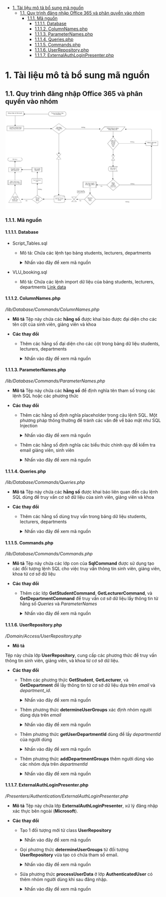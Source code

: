 - [1. Tài liệu mô tả bổ sung mã nguồn](#1-tài-liệu-mô-tả-bổ-sung-mã-nguồn)
  - [1.1. Quy trình đăng nhập Office 365 và phân quyền vào nhóm](#11-quy-trình-đăng-nhập-office-365-và-phân-quyền-vào-nhóm)
    - [1.1.1. Mã nguồn](#111-mã-nguồn)
      - [1.1.1.1. Database](#1111-database)
      - [1.1.1.2. ColumnNames.php](#1112-columnnamesphp)
      - [1.1.1.3. ParameterNames.php](#1113-parameternamesphp)
      - [1.1.1.4. Queries.php](#1114-queriesphp)
      - [1.1.1.5. Commands.php](#1115-commandsphp)
      - [1.1.1.6. UserRepository.php](#1116-userrepositoryphp)
      - [1.1.1.7. ExternalAuthLoginPresenter.php](#1117-externalauthloginpresenterphp)


# 1. Tài liệu mô tả bổ sung mã nguồn

## 1.1. Quy trình đăng nhập Office 365 và phân quyền vào nhóm

![alt text](https://github.com/nguyenanhnhan/VLU-Booking/blob/develop/LoginWithOffice365_ver2.jpg?raw=true)

### 1.1.1. Mã nguồn
#### 1.1.1.1. Database

- Script_Tables.sql
  - Mô tả: Chứa các lệnh tạo bảng students, lecturers, departments
    <details>
    <summary>Nhấn vào đây để xem mã nguồn</summary>

    ```sql
        -- Tạo bảng vlu_departments trước vì các bảng khác sẽ tham chiếu đến nó
    CREATE TABLE vlu_departments (
        department_id INT PRIMARY KEY NOT NULL COMMENT 'Mã khoa',
        department_code VARCHAR(20) NOT NULL COMMENT 'Tên viết tắt của khoa',
        department_name VARCHAR(100) NOT NULL COMMENT 'Tên khoa'
    );

    -- Tạo bảng vlu_students
    CREATE TABLE vlu_students (
        student_id VARCHAR(20) PRIMARY KEY NOT NULL COMMENT 'MSSV',
        full_name VARCHAR(100) NOT NULL COMMENT 'Họ và tên',
        enrollment_date DATE COMMENT 'Ngày nhập học',
        student_type VARCHAR(50) NOT NULL COMMENT 'Loại sinh viên',
        status VARCHAR(50) NOT NULL COMMENT 'Tình trạng sinh viên',
        department_id INT NOT NULL COMMENT 'Mã khoa',
        major_name VARCHAR(100) COMMENT 'Tên chuyên ngành',
        training_program VARCHAR(100) COMMENT 'Chương trình đào tạo',
        student_class VARCHAR(255) COMMENT 'Lớp sinh viên',
        email VARCHAR(100) NOT NULL COMMENT 'Email'
    );

    -- Tạo bảng vlu_lecturers
    CREATE TABLE vlu_lecturers (
        lecturer_id VARCHAR(20) PRIMARY KEY NOT NULL COMMENT 'Mã giảng viên',
        full_name VARCHAR(100) NOT NULL COMMENT 'Họ và tên',
        department_id INT NOT NULL COMMENT 'Mã khoa',
        email VARCHAR(100) NOT NULL COMMENT 'Email',
        phone_number VARCHAR(15) COMMENT 'Số điện thoại',
        hire_date DATE COMMENT 'Ngày tuyển dụng'
    );

    -- Thêm ràng buộc khóa ngoại cho bảng vlu_students
    ALTER TABLE vlu_students
    ADD CONSTRAINT students_ibfk_1 FOREIGN KEY (department_id) REFERENCES vlu_departments(department_id);

    -- Thêm ràng buộc khóa ngoại cho bảng vlu_lecturers
    ALTER TABLE vlu_lecturers
    ADD CONSTRAINT lecturers_ibfk_1 FOREIGN KEY (department_id) REFERENCES vlu_departments(department_id);

    ```
  
- VLU_booking.sql
  - Mô tả: Chứa các lệnh import dữ liệu của bảng students, lecturers, departments
  [Link data]()

#### 1.1.1.2. ColumnNames.php
*/lib/Database/Commands/ColumnNames.php*

- **Mô tả**
Tệp này chứa các **hằng số** được khai báo được đại diện cho các tên cột của sinh viên, giảng viên và khoa

- **Các thay đổi**
  - Thêm các hằng số đại diện cho các cột trong bảng dữ liệu students, lecturers, departments
    <details>
    <summary>Nhấn vào đây để xem mã nguồn</summary>

    ```php
    //-------------------------------------------Source VLU--------------------------------
    public const DEPARTMENT_ID = 'department_id';
    public const FULL_NAME = 'full_name';
    // Students
    public const STUDENT_ID = 'student_id';
    public const STUDENT_ENROLLMENT_DATE = 'enrollment_date';
    public const STUDENT_TYPE = 'student_type';
    public const STUDENT_STATUS = 'status';
    public const STUDENT_MAJOR_NAME = 'major_name';
    public const STUDENT_TRAINING_PROGRAM = 'training_program';
    public const STUDENT_CLASS = 'student_class';
    // Lecturers
    public const LECTURER_ID = 'lecturer_id';
    public const LECTURER_PHONE_NUMBER = 'phone_number';
    public const LECTURER_HIRE_DATE = 'hire_date';
    // Departments
    public const DEPARTMENT_CODE = 'department_code';
    public const DEPARTMENT_NAME = 'department_name';
    //-------------------------------------------END Source VLU--------------------------------
    ```

#### 1.1.1.3. ParameterNames.php
*/lib/Database/Commands/ParameterNames.php*

- **Mô tả**
Tệp này chứa các **hằng số** để định nghĩa tên tham số trong các lệnh SQL hoặc các phương thức

- **Các thay đổi**
  - Thêm các hằng số định nghĩa placeholder trong câu lệnh SQL. Một phương pháp thông thường để tránh các vấn đề về bảo mật như SQL Injection
    <details>
    <summary>Nhấn vào đây để xem mã nguồn</summary>

    ```php
    //-------------------------------------------Source VLU--------------------------------
    public const EMAIL = ':email';
    public const DEPARTMENT_ID = ':department_id';
    //-------------------------------------------END Source VLU--------------------------------
    ```

  - Thêm các hằng số định nghĩa các biểu thức chính quy để kiểm tra email giảng viên, sinh viên
    <details>
    <summary>Nhấn vào đây để xem mã nguồn</summary>

    ```php
    // Regular Expressions
    public const STUDENT_EMAIL_REGEX = '/^[a-zA-Z0-9_.+-]+@vanlanguni\.vn$/';
    public const LECTURER_EMAIL_REGEX = '/^[a-zA-Z0-9_.+-]+@vlu\.edu\.vn$/';
    ```
#### 1.1.1.4. Queries.php
*/lib/Database/Commands/Queries.php*

- **Mô tả**
Tệp này chứa các **hằng số** được khai báo liên quan đến câu lệnh SQL dùng để truy vấn cơ sở dữ liệu của sinh viên, giảng viên và khoa

- **Các thay đổi**
  - Thêm các hằng số dùng truy vấn trong bảng dữ liệu students, lecturers, departments
    <details>
    <summary>Nhấn vào đây để xem mã nguồn</summary>

    ```php
    	//-------------------------------------------Source VLU--------------------------------
	const GET_STUDENT_DEPARTMENT = 
    "SELECT department_id FROM students WHERE email = :email";
    const GET_LECTURER_DEPARTMENT = 
    "SELECT department_id FROM lecturers WHERE email = :email";
    const GET_DEPARTMENT_INFO = 
    "SELECT department_code, department_name FROM departments WHERE department_id = :department_id";
	//-------------------------------------------END Source VLU--------------------------------
    ```

#### 1.1.1.5. Commands.php
*/lib/Database/Commands/Commands.php*

- **Mô tả**
Tệp này chứa các lớp con của **SqlCommand** được sử dụng tạo các đối tượng lệnh SQL cho việc truy vấn thông tin sinh viên, giảng viên, khoa từ cơ sở dữ liệu

- **Các thay đổi**
  - Thêm các lớp **GetStudentCommand**, **GetLecturerCommand**, và **GetDepartmentCommand** để truy vấn cơ sở dữ liệu lấy thông tin từ hằng số *Queries* và *ParameterNames*
    <details>
    <summary>Nhấn vào đây để xem mã nguồn</summary>

    ```php
    class GetStudentCommand extends SqlCommand
    {
        public function __construct($email)
        {
            parent::__construct(Queries::GET_STUDENT_DEPARTMENT);

            $this->AddParameter(new Parameter(ParameterNames::EMAIL, $email));
        }
    }
    class GetLecturerCommand extends SqlCommand
    {
        public function __construct($email)
        {
            parent::__construct(Queries::GET_LECTURER_DEPARTMENT);

            $this->AddParameter(new Parameter(ParameterNames::EMAIL, $email));
        }   
    }
    class GetDepartmentCommand extends SqlCommand
    {
        public function __construct($departmentId)
        {
            parent::__construct(Queries::GET_DEPARTMENT_INFO);

            $this->AddParameter(new Parameter(ParameterNames::DEPARTMENT_ID, $departmentId));
        }
    }
    ```

#### 1.1.1.6. UserRepository.php
*/Domain/Access/UserRepository.php*
- **Mô tả**

Tệp này chứa lớp **UserRepository**, cung cấp các phương thức để truy vấn thông tin sinh viên, giảng viên, và khoa từ cơ sở dữ liệu.

- **Các thay đổi**

  - Thêm các phương thức **GetStudent**, **GetLecturer**, và **GetDepartment** để lấy thông tin từ cơ sở dữ liệu dựa trên *email* và *department_id*.
    <details>
    <summary>Nhấn vào đây để xem mã nguồn</summary>

    ```php
    //-------------------------------------------Source VLU--------------------------------
    public function GetStudent($email)
    {
        // Tạo đối tượng GetStudentCommand với email
        $command = new GetStudentCommand($email);

        // Thực thi lệnh truy vấn và lấy kết quả
        $studentResult = ServiceLocator::GetDatabase()->Query($command);

        // Lấy hàng kết quả đầu tiên
        $studentData = $studentResult->GetRow();
        $studentResult->Free();
        // Trả về dữ liệu sinh viên 
        return $studentData;
    }
    public function GetLecturer($email)
    {
        // Tạo đối tượng GetLecturerCommand với email
        $command = new GetLecturerCommand($email);

        // Thực thi lệnh truy vấn và lấy kết quả
        $lecturerResult = ServiceLocator::GetDatabase()->Query($command);

        // Lấy hàng kết quả đầu tiên
        $lecturerData = $lecturerResult->GetRow();

        $lecturerResult->Free();
        // Trả về dữ liệu giảng viên 
        return $lecturerData;
    }

    public function GetDepartment($departmentId)
    {
        // Tạo đối tượng GetDepartment với departmentId
        $command = new GetDepartmentCommand($departmentId);

        // Thực thi lệnh truy vấn và lấy kết quả
        $departmentResult = ServiceLocator::GetDatabase()->Query($command);

        // Lấy hàng kết quả đầu tiên
        $departmentData = $departmentResult->GetRow();

        $departmentResult->Free();
        // Trả về dữ liệu department 
        return $departmentData;
    }
    ```

  - Thêm phương thức **determineUserGroups** xác định nhóm người dùng dựa trên *email*
    <details>
    <summary>Nhấn vào đây để xem mã nguồn</summary>

    ```php
    public function determineUserGroups($email) {
        $groups = [];
        
        // Kiểm tra xem người dùng là sinh viên hay giảng viên và lấy department_id
        $departmentId = $this->getUserDepartmentId($email);
        
        if ($departmentId !== null) {
            // Thêm các nhóm dựa trên thông tin khoa
            $this->addDepartmentGroups($departmentId, $groups);
        }
        
        return $groups;
    }
    ```

  - Thêm phương thức **getUserDepartmentId** dùng để lấy *departmentId* của người dùng
    <details>
    <summary>Nhấn vào đây để xem mã nguồn</summary>

    ```php
    private function getUserDepartmentId($email) {
        // Sử dụng biểu thức chính quy kiểm tra email
        if (preg_match(ParameterNames::STUDENT_EMAIL_REGEX, $email)) {
            //Kiểm tra email sinh viên
            $studentResult = $this->GetStudent($email);
            if ($studentResult) {
                return $studentResult[ColumnNames::DEPARTMENT_ID];
            }
        } elseif (preg_match(ParameterNames::LECTURER_EMAIL_REGEX, $email)) {
            //Kiểm tra email giảng viên
            $lecturerResult = $this->GetLecturer($email);
            if ($lecturerResult) {
                return $lecturerResult[ColumnNames::DEPARTMENT_ID];
            }
        }
        // Không tìm thấy sinh viên hoặc giảng viên
        return null;
    }
    ```

  - Thêm phương thức **addDepartmentGroups** thêm người dùng vào các nhóm dựa trên *departmentId*
      <details>
      <summary>Nhấn vào đây để xem mã nguồn</summary>

      ```php
      private function addDepartmentGroups($departmentId, &$groups) {
          $departmentResult = $this->GetDepartment($departmentId);
          if ($departmentResult) {
              $groups[] = $departmentResult[ColumnNames::DEPARTMENT_CODE];
              $groups[] = $departmentResult[ColumnNames::DEPARTMENT_NAME];
          } else {
              echo "No department found for department ID: $departmentId"; 
          }
      }
      ```

#### 1.1.1.7. ExternalAuthLoginPresenter.php
*/Presenters/Authentication/ExternalAuthLoginPresenter.php*
- **Mô tả**
Tệp này chứa lớp **ExternalAuthLoginPresenter**, xử lý đăng nhập xác thực bên ngoài (**Microsoft**).

- **Các thay đổi**
  - Tạo 1 đối tượng mới từ class **UserRepository**
    <details>
    <summary>Nhấn vào đây để xem mã nguồn</summary>

    ```php
    $userRepository = new UserRepository();
    ```

  - Gọi phương thức **determineUserGroups** từ đối tượng **UserRepository** vừa tạo có chứa tham số email.
    <details>
    <summary>Nhấn vào đây để xem mã nguồn</summary>

    ```php
    $groups = $userRepository->determineUserGroups($email);
    ```

  - Sửa phương thức **processUserData** ở lớp **AuthenticatedUser** có thêm nhóm người dùng khi sau đăng nhập.
    <details>
    <summary>Nhấn vào đây để xem mã nguồn</summary>

    ```php
    private function processUserData($username,$email,$firstName,$lastName){
        $requiredDomainValidator = new RequiredEmailDomainValidator($email);
        $requiredDomainValidator->Validate();
        if (!$requiredDomainValidator->IsValid()) {
            $this->page->ShowError(array(Resources::GetInstance()->GetString('InvalidEmailDomain')));
            return;
        }
        if($this->registration->UserExists($username,$email)){
            $this->authentication->Login($email, new WebLoginContext(new LoginData()));
            LoginRedirector::Redirect($this->page);
        }
        else{
            // Xác định nhóm của người dùng dựa trên dữ liệu đầu vào
            //-------------------------------------------Source VLU--------------------------------
            $userRepository = new UserRepository();
            $groups = $userRepository->determineUserGroups($email);
            $this->registration->Synchronize(new AuthenticatedUser(
                $username,
                $email,
                $firstName, 
                $lastName,
                Password::GenerateRandom(),
                Resources::GetInstance()->CurrentLanguage,
                Configuration::Instance()->GetDefaultTimezone(),
                null,
                null,
                null,
            $groups),
                false,
                false);
            $this->authentication->Login($email, new WebLoginContext(new LoginData()));
            LoginRedirector::Redirect($this->page);
            //-------------------------------------------END Source VLU--------------------------------
        }
    }
    ```

